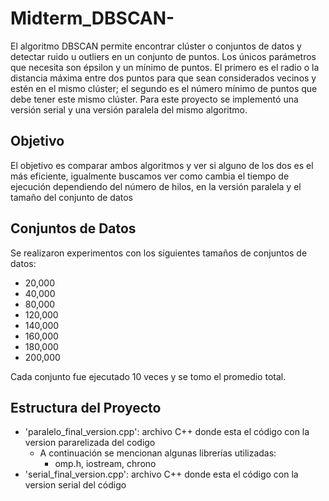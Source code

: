 # Midterm_DBSCAN-
El algoritmo DBSCAN permite encontrar clúster o conjuntos de datos y detectar ruido u outliers en un conjunto de puntos. Los únicos parámetros que necesita son épsilon y un mínimo de puntos. El primero es el radio o la distancia máxima entre dos puntos para que sean considerados vecinos y estén en el mismo clúster; el segundo es el número mínimo de puntos que debe tener este mismo clúster. Para este proyecto se implementó una versión serial y una versión paralela del mismo algoritmo.

## Objetivo

El objetivo es comparar ambos algoritmos y ver si alguno de los dos es el más eficiente, igualmente buscamos ver como cambia el tiempo de ejecución dependiendo del número de hilos, en la versión paralela y el tamaño del conjunto de datos

## Conjuntos de Datos

Se realizaron experimentos con los siguientes tamaños de conjuntos de datos:
- 20,000
- 40,000
- 80,000
- 120,000
- 140,000
- 160,000
- 180,000
- 200,000

Cada conjunto fue ejecutado 10 veces y se tomo el promedio total.

## Estructura del Proyecto
- 'paralelo_final_version.cpp': archivo C++ donde esta el código con la version pararelizada del codigo
	- A continuación se mencionan algunas librerías utilizadas: 
		- omp.h, iostream, chrono
- 'serial_final_version.cpp': archivo C++ donde esta el código con la version serial del código